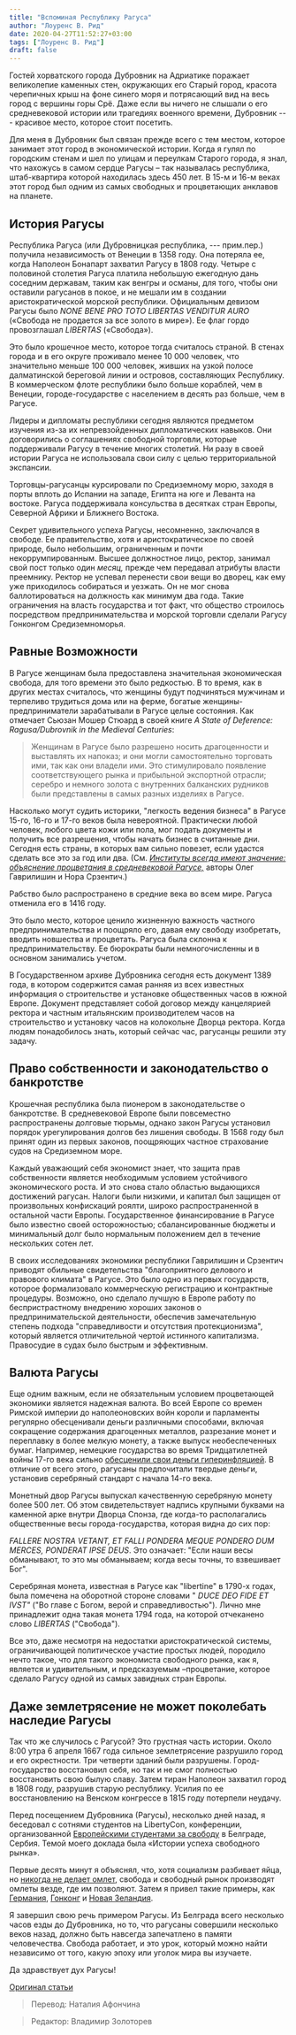 ```yaml
---
title: "Вспоминая Республику Рагуса"
author: "Лоуренс В. Рид"
date: 2020-04-27T11:52:27+03:00
tags: ["Лоуренс В. Рид"]
draft: false
---
```

Гостей хорватского города Дубровник на Адриатике поражает великолепие каменных стен, окружающих его Старый город, красота черепичных крыш на фоне синего моря и потрясающий вид на весь город с вершины горы Срё. Даже если вы ничего не слышали о его средневековой истории или трагедиях военного времени, Дубровник --- красивое место, которое стоит посетить.

Для меня в Дубровник был связан прежде всего с тем местом, которое занимает этот город в экономической истории. Когда я гулял по городским стенам и шел по улицам и переулкам Старого города, я знал, что нахожусь в самом сердце Рагусы – так называлась республика, штаб-квартира которой находилась здесь 450 лет. В 15-м и 16-м веках этот город был одним из самых свободных и процветающих анклавов на планете.

## История Рагусы

Республика Рагуса (или Дубровницкая республика, --- прим.пер.) получила независимость от Венеции в 1358 году. Она потеряла ее, когда Наполеон Бонапарт захватил Рагусу в 1808 году. Четыре с половиной столетия Рагуса платила небольшую ежегодную дань соседним державам, таким как венгры и османы, для того, чтобы они оставили рагусанов в покое, и не мешали им в создании аристократической морской республики. Официальным девизом Рагусы было _NONE BENE PRO TOTO LIBERTAS VENDITUR AURO_ («Свобода не продается за все золото в мире»). Ее флаг гордо провозглашал _LIBERTAS_ («Свобода»).

Это было крошечное место, которое тогда считалось страной. В стенах города и в его округе проживало менее 10 000 человек, что значительно меньше 100 000 человек, живших на узкой полосе далматинской береговой линии и островов, составляющих Республику. В коммерческом флоте республики было больше кораблей, чем в Венеции, городе-государстве с населением в десять раз больше, чем в Рагусе.

Лидеры и дипломаты республики сегодня являются предметом изучения из-за их непревзойденных дипломатических навыков. Они договорились о соглашениях свободной торговли, которые поддерживали Рагусу в течение многих столетий. Ни разу в своей истории Рагуса не использовала свои силу с целью территориальной экспансии.

Торговцы-рагусанцы курсировали по Средиземному морю, заходя в порты вплоть до Испании на западе, Египта на юге и Леванта на востоке. Рагуса поддерживала консульства в десятках стран Европы, Северной Африки и Ближнего Востока.

Секрет удивительного успеха Рагусы, несомненно, заключался в свободе. Ее правительство, хотя и аристократическое по своей природе, было небольшим, ограниченным и почти некоррумпированным. Высшее должностное лицо, ректор, занимал свой пост только один _месяц,_ прежде чем передавал атрибуты власти преемнику. Ректор не успевал перенести свои вещи во дворец, как ему уже приходилось собираться и уезжать. Он не мог снова баллотироваться на должность как минимум два года. Такие ограничения на власть государства и тот факт, что общество строилось посредством предпринимательства и морской торговли сделали Рагусу Гонконгом Средиземноморья.

## Равные Возможности

В Рагусе женщинам была предоставлена ​​значительная экономическая свобода, для того времени это было редкостью. В то время, как в других местах считалось, что женщины будут подчиняться мужчинам и терпеливо трудиться дома или на ферме, богатые женщины-предприниматели зарабатывали в Рагусе целые состояния. Как отмечает Сьюзан Мошер Стюард в своей книге _A State of Deference: Ragusa/Dubrovnik in the Medieval Centuries_:

> Женщинам в Рагусе было разрешено носить драгоценности и выставлять их напоказ; и они могли самостоятельно торговать ими, так как они владели ими. Это стимулировало появление соответствующего рынка и прибыльной экспортной отрасли; серебро и немного золота с внутренних балканских рудников были представлены в самых разных изделиях в Рагусе.

Насколько могут судить историки, "легкость ведения бизнеса" в Рагусе 15-го, 16-го и 17-го веков была невероятной. Практически любой человек, любого цвета кожи или пола, мог подать документы и получить все разрешения, чтобы начать бизнес в считанные дни. Сегодня есть страны, в которых вам сильно повезет, если удастся сделать все это за год или два. (См. [_Институты всегда имеют значение: объяснение процветания в средневековой Рагусе,_](https://amzn.to/2P2WOD2) авторы Олег Гаврилишин и Нора Срзентич.)

Рабство было распространено в средние века во всем мире. Рагуса отменила его в 1416 году.

Это было место, которое ценило жизненную важность частного предпринимательства и поощряло его, давая ему свободу изобретать, вводить новшества и процветать. Рагуса была склонна к предпринимательству. Ее бюрократы были немногочисленны и в основном занимались учетом.

В Государственном архиве Дубровника сегодня есть документ 1389 года, в котором содержится самая ранняя из всех известных информация о строительстве и установке общественных часов в южной Европе. Документ представляет собой договор между канцелярией ректора и частным итальянским производителем часов на строительство и установку часов на колокольне Дворца ректора. Когда людям понадобилось знать, который сейчас час, рагусанцы решили эту задачу.

## Право собственности и законодательство о банкротстве

Крошечная республика была пионером в законодательстве о банкротстве. В средневековой Европе были повсеместно распространены долговые тюрьмы, однако закон Рагусы установил порядок урегулирования долгов без лишения свободы. В 1568 году был принят один из первых законов, поощряющих частное страхование судов на Средиземном море.

Каждый уважающий себя экономист знает, что защита прав собственности является необходимым условием устойчивого экономического роста. И это снова стало областью выдающихся достижений рагусан. Налоги были низкими, и капитал был защищен от произвольных конфискаций роялти, широко распространенной в остальной части Европы. Государственное финансирование в Рагусе было известно своей осторожностью; сбалансированные бюджеты и минимальный долг было нормальным положением дел в течение нескольких сотен лет.

В своих исследованиях экономики республики Гаврилишин и Срзентич приводят обильные свидетельства "благоприятного делового и правового климата" в Рагусе. Это было одно из первых государств, которое формализовало коммерческую регистрацию и контрактные процедуры. Возможно, оно сделало лучшую в Европе работу по беспристрастному внедрению хороших законов о предпринимательской деятельности, обеспечив замечательную степень подхода "справедливости и отсутствия протекционизма", который является отличительной чертой истинного капитализма. Правосудие в судах было быстрым и эффективным.

## Валюта Рагусы

Еще одним важным, если не обязательным условием процветающей экономики является надежная валюта. Во всей Европе со времен Римской империи до наполеоновских войн короли и парламенты регулярно обесценивали деньги различными способами, включая сокращение содержания драгоценных металлов, разрезание монет и переплавку в более мелкую монету, а также выпуск необеспеченных бумаг. Например, немецкие государства во время Тридцатилетней войны 17-го века сильно [обесценили свои деньги гиперинфляцией](https://fee.org/articles/did-you-know-about-the-great-hyperinflation-of-the-17th-century/). В отличие от всего этого, рагусаны предпочитали твердые деньги, установив серебряный стандарт с начала 14-го века.

Монетный двор Рагусы выпускал качественную серебряную монету более 500 лет. Об этом свидетельствует надпись крупными буквами на каменной арке внутри Дворца Спонза, где когда-то располагались общественные весы города-государства, которая видна до сих пор:

_FALLERE NOSTRA VETANT, ET FALLI PONDERA MEQUE PONDERO DUM MERCES, PONDERAT IPSE DEUS_. Это означает: "Если наши весы обманывают, то это мы обманываем; когда весы точны, то взвешивает Бог".

Серебряная монета, известная в Рагусе как "libertine" в 1790-х годах, была помечена на оборотной стороне словами " _DUCE DEO FIDE ET IVST"_ ("Во главе с Богом, верой и справедливостью"). Лично мне принадлежит одна такая монета 1794 года, на которой отчеканено слово _LIBERTAS_ ("Свобода").

Все это, даже несмотря на недостатки аристократической системы, ограничивающей политическое участие простых людей, породило нечто такое, что для такого экономиста свободного рынка, как я, является и удивительным, и предсказуемым –процветание, которое сделало Рагусу одной из самых завидных стран Европы.

## Даже землетрясение не может поколебать наследие Рагусы

Так что же случилось с Рагусой? Это грустная часть истории. Около 8:00 утра 6 апреля 1667 года сильное землетрясение разрушило город и его окрестности. Три четверти зданий были разрушены. Город-государство восстановил себя, но так и не смог полностью восстановить свою былую славу. Затем тиран Наполеон захватил город в 1808 году, разрушив старую республику. Усилия по ее восстановлению на Венском конгрессе в 1815 году потерпели неудачу.

Перед посещением Дубровника (Рагусы), несколько дней назад, я беседовал с сотнями студентов на LibertyCon, конференции, организованной [Европейскими студентами за свободу](https://www.studentsforliberty.org/europe/) в Белграде, Сербия. Темой моего доклада была «Истории успеха свободного рынка».

Первые десять минут я объяснял, что, хотя социализм разбивает яйца, но [никогда не делает омлет](https://fee.org/articles/where-are-the-omelets/), свобода и свободный рынок производят омлеты везде, где им позволяют. Затем я привел такие примеры, как [Германия](https://fee.org/articles/lemonade-from-lemons/), [Гонконг](https://fee.org/articles/the-man-behind-the-hong-kong-miracle/) и [Новая Зеландия](https://www.mackinac.org/V1997-14).

Я завершил свою речь примером Рагусы. Из Белграда всего несколько часов езды до Дубровника, но то, что рагусаны совершили несколько веков назад, должно быть навсегда запечатлено в памяти человечества. Свобода работает, и это урок, который можно найти независимо от того, какую эпоху или уголок мира вы изучаете.

Да здравствует дух Рагусы!

[Оригинал статьи](https://fee.org/articles/remembering-the-ragusan-republic/)

> Перевод: Наталия Афончина

> Редактор: Владимир Золоторев
